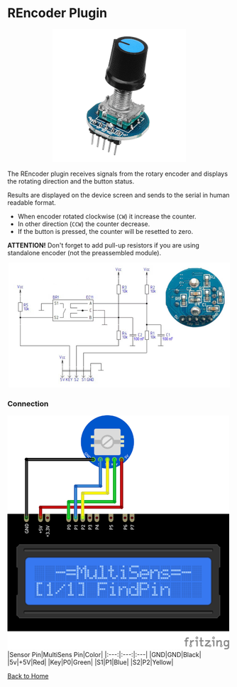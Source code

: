 # REncoder Plugin
<p align="center"><img src="REncoder.png"/></p>

The REncoder plugin receives signals from the rotary encoder and displays the rotating direction 
and the button status. 

Results are displayed on the device screen and sends to the serial in human readable format. 

* When encoder rotated clockwise (`CW`) it increase the counter. 
* In other direction (`CCW`) the counter decrease. 
* If the button is pressed, the counter will be resetted to zero.

**ATTENTION!**  Don't forget to add pull-up resistors if you are using standalone 
encoder (not the preassembled module). 

<p align="center"><img src="REncoder-SCHM.png"/></p>

### Connection
![REncoderConnection](REncoder-CONN.png)
|Sensor Pin|MultiSens Pin|Color|
|:---:|:---:|:---|
|GND|GND|Black|
|5v|+5V|Red|
|Key|P0|Green|
|S1|P1|Blue|
|S2|P2|Yellow|


[Back to Home](/#supported-devices)

